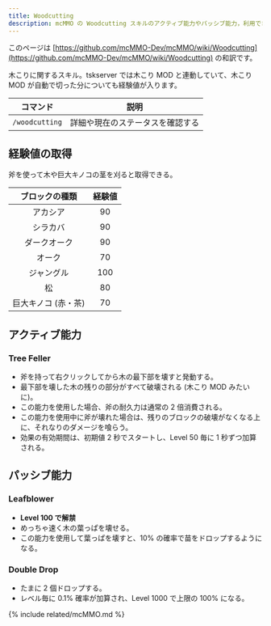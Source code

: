 ```yaml
---
title: Woodcutting
description: mcMMO の Woodcutting スキルのアクティブ能力やパッシブ能力，利用できるコマンドについて解説します
---
```


このページは [https://github.com/mcMMO-Dev/mcMMO/wiki/Woodcutting](https://github.com/mcMMO-Dev/mcMMO/wiki/Woodcutting) の和訳です。

木こりに関するスキル。tskserver では木こり MOD と連動していて、木こり MOD が自動で切った分についても経験値が入ります。

|コマンド|説明|
|:------:|:--:|
|`/woodcutting`|詳細や現在のステータスを確認する|

## 経験値の取得

斧を使って木や巨大キノコの茎を刈ると取得できる。

| ブロックの種類 | 経験値 |
|:--------------:|:------:|
アカシア | 90
シラカバ | 90
ダークオーク | 90
オーク | 70
ジャングル | 100
松 | 80
巨大キノコ (赤・茶) | 70

## アクティブ能力

### Tree Feller
  * 斧を持って右クリックしてから木の最下部を壊すと発動する。
  * 最下部を壊した木の残りの部分がすべて破壊される (木こり MOD みたいに)。
  * この能力を使用した場合、斧の耐久力は通常の 2 倍消費される。
  * この能力を使用中に斧が壊れた場合は、残りのブロックの破壊がなくなる上に、それなりのダメージを喰らう。
  * 効果の有効期間は、初期値 2 秒でスタートし、Level 50 毎に 1 秒ずつ加算される。

## パッシブ能力

### Leafblower
  * **Level 100 で解禁**
  * めっちゃ速く木の葉っぱを壊せる。
  * この能力を使用して葉っぱを壊すと、10% の確率で苗をドロップするようになる。

### Double Drop
  * たまに 2 個ドロップする。
  * レベル毎に 0.1% 確率が加算され、Level 1000 で上限の 100% になる。

{% include related/mcMMO.md %}
